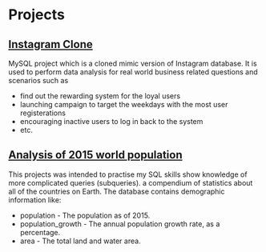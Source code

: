 # Projects

## [Instagram Clone](Instagram%20Clone)
MySQL project which is a cloned mimic version of Instagram database. 
It is used to perform data analysis for real world business related questions and scenarios such as
+ find out the rewarding system for the loyal users
+ launching campaign to target the weekdays with the most user registerations
+ encouraging inactive users to log in back to the system
+ etc. 

## [Analysis of 2015 world population](Analysis%of%202015%20world%20population)
This projects was intended to practise my SQL skills show knowledge of more complicated queries (subqueries).
a compendium of statistics about all of the countries on Earth. 
The database contains demographic information like:
+ population - The population as of 2015.
+ population_growth - The annual population growth rate, as a percentage.
+ area - The total land and water area.
